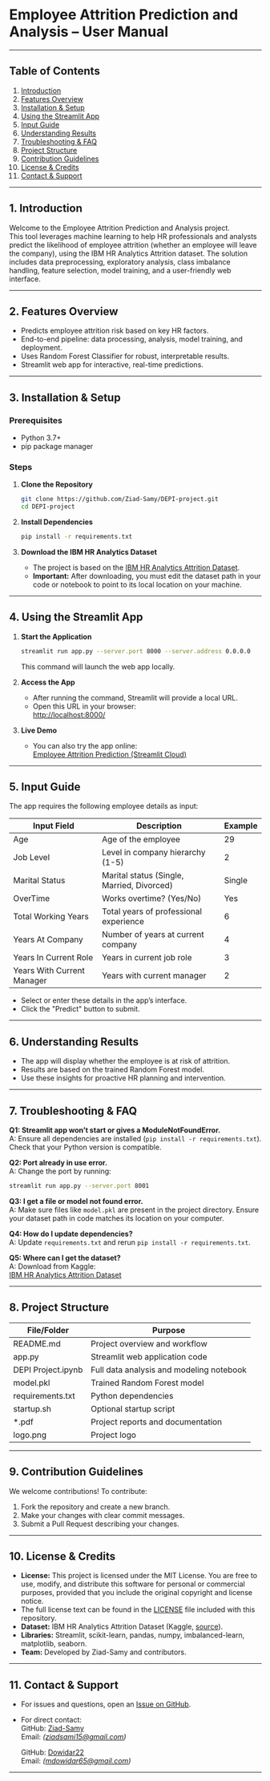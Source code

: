 # Employee Attrition Prediction and Analysis – User Manual

---

## Table of Contents

1. [Introduction](#1-introduction)  
2. [Features Overview](#2-features-overview)  
3. [Installation & Setup](#3-installation--setup)  
4. [Using the Streamlit App](#4-using-the-streamlit-app)  
5. [Input Guide](#5-input-guide)  
6. [Understanding Results](#6-understanding-results)  
7. [Troubleshooting & FAQ](#7-troubleshooting--faq)  
8. [Project Structure](#8-project-structure)  
9. [Contribution Guidelines](#9-contribution-guidelines)  
10. [License & Credits](#10-license--credits)  
11. [Contact & Support](#11-contact--support)  

---

## 1. Introduction

Welcome to the Employee Attrition Prediction and Analysis project.  
This tool leverages machine learning to help HR professionals and analysts predict the likelihood of employee attrition (whether an employee will leave the company), using the IBM HR Analytics Attrition dataset. The solution includes data preprocessing, exploratory analysis, class imbalance handling, feature selection, model training, and a user-friendly web interface.

---

## 2. Features Overview

- Predicts employee attrition risk based on key HR factors.
- End-to-end pipeline: data processing, analysis, model training, and deployment.
- Uses Random Forest Classifier for robust, interpretable results.
- Streamlit web app for interactive, real-time predictions.
---

## 3. Installation & Setup

### Prerequisites

- Python 3.7+
- pip package manager

### Steps

1. **Clone the Repository**
   ```bash
   git clone https://github.com/Ziad-Samy/DEPI-project.git
   cd DEPI-project
   ```

2. **Install Dependencies**
   ```bash
   pip install -r requirements.txt
   ```

3. **Download the IBM HR Analytics Dataset**
   - The project is based on the [IBM HR Analytics Attrition Dataset](https://www.kaggle.com/datasets/pavansubhasht/ibm-hr-analytics-attrition-dataset).
   - **Important:** After downloading, you must edit the dataset path in your code or notebook to point to its local location on your machine.

---

## 4. Using the Streamlit App

1. **Start the Application**
   ```bash
   streamlit run app.py --server.port 8000 --server.address 0.0.0.0
   ```
   This command will launch the web app locally.

2. **Access the App**
   - After running the command, Streamlit will provide a local URL.
   - Open this URL in your browser:  
     [http://localhost:8000/](http://localhost:8000/)

3. **Live Demo**
   - You can also try the app online:  
     [Employee Attrition Prediction (Streamlit Cloud)](https://employee-attrition-depi-project.streamlit.app/)

---

## 5. Input Guide

The app requires the following employee details as input:

| Input Field               | Description                                    | Example          |
|--------------------------|------------------------------------------------|------------------|
| Age                      | Age of the employee                            | 29               |
| Job Level                | Level in company hierarchy (1-5)               | 2                |
| Marital Status           | Marital status (Single, Married, Divorced)     | Single           |
| OverTime                 | Works overtime? (Yes/No)                       | Yes              |
| Total Working Years      | Total years of professional experience         | 6                |
| Years At Company         | Number of years at current company             | 4                |
| Years In Current Role    | Years in current job role                      | 3                |
| Years With Current Manager | Years with current manager                    | 2                |

- Select or enter these details in the app’s interface.
- Click the "Predict" button to submit.

---

## 6. Understanding Results

- The app will display whether the employee is at risk of attrition.
- Results are based on the trained Random Forest model.
- Use these insights for proactive HR planning and intervention.

---

## 7. Troubleshooting & FAQ

**Q1: Streamlit app won’t start or gives a ModuleNotFoundError.**  
A: Ensure all dependencies are installed (`pip install -r requirements.txt`). Check that your Python version is compatible.

**Q2: Port already in use error.**  
A: Change the port by running:  
```bash
streamlit run app.py --server.port 8001
```

**Q3: I get a file or model not found error.**  
A: Make sure files like `model.pkl` are present in the project directory. Ensure your dataset path in code matches its location on your computer.

**Q4: How do I update dependencies?**  
A: Update `requirements.txt` and rerun `pip install -r requirements.txt`.

**Q5: Where can I get the dataset?**  
A: Download from Kaggle:  
[IBM HR Analytics Attrition Dataset](https://www.kaggle.com/datasets/pavansubhasht/ibm-hr-analytics-attrition-dataset)

---

## 8. Project Structure

| File/Folder                | Purpose                                         |
|----------------------------|-------------------------------------------------|
| README.md                  | Project overview and workflow                   |
| app.py                     | Streamlit web application code                  |
| DEPI Project.ipynb         | Full data analysis and modeling notebook        |
| model.pkl                  | Trained Random Forest model                     |
| requirements.txt           | Python dependencies                             |
| startup.sh                 | Optional startup script                         |
| *.pdf                      | Project reports and documentation               |
| logo.png                   | Project logo                                    |

---

## 9. Contribution Guidelines

We welcome contributions! To contribute:

1. Fork the repository and create a new branch.
2. Make your changes with clear commit messages.
3. Submit a Pull Request describing your changes.
---

## 10. License & Credits

- **License:** This project is licensed under the MIT License. You are free to use, modify, and distribute this software for personal or commercial purposes, provided that you include the original copyright and license notice.
- The full license text can be found in the [LICENSE](LICENSE) file included with this repository.
- **Dataset:** IBM HR Analytics Attrition Dataset (Kaggle, [source](https://www.kaggle.com/datasets/pavansubhasht/ibm-hr-analytics-attrition-dataset)).
- **Libraries:** Streamlit, scikit-learn, pandas, numpy, imbalanced-learn, matplotlib, seaborn.
- **Team:** Developed by Ziad-Samy and contributors.


---

## 11. Contact & Support

- For issues and questions, open an [Issue on GitHub](https://github.com/Ziad-Samy/DEPI-project/issues).
- For direct contact:  
  GitHub: [Ziad-Samy](https://github.com/Ziad-Samy)  
  Email: *(ziadsami15@gmail.com)*

  GitHub: [Dowidar22](https://github.com/Dowidar22)  
  Email: *(mdowidar65@gmail.com)*
---
